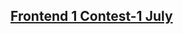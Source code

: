 ## [Frontend 1 Contest-1 July](https://meetgovindbajaj.github.io/Acciojob/Main/Frontend%201%20Contest-1%20July/)
